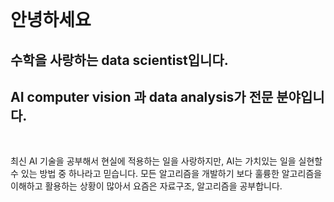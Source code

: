 <br/>

# 안녕하세요

## 수학을 사랑하는 data scientist입니다.

## AI computer vision 과 data analysis가 전문 분야입니다.

<br/>

최신 AI 기술을 공부해서 현실에 적용하는 일을 사랑하지만, AI는 가치있는 일을 실현할 수 있는 방법 중 하나라고 믿습니다. 모든 알고리즘을 개발하기 보다 훌륭한 알고리즘을 이해하고 활용하는 상황이 많아서 요즘은 자료구조, 알고리즘을 공부합니다.